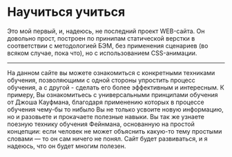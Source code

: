 # Научиться учиться
Это мой первый, и, надеюсь, не последний проект WEB-сайта. Он довольно прост, построен по принипам статической верстки в соответствии с методологией БЭМ, без применения сценариев (во всяком случае, пока что), но с использованием CSS-анимации.
______________________________
На данном сайте вы можете ознакомиться с конкретными техниками обучения, позволяющими с одной стороны упростить процесс обучения, а с другой - сделать его более эффективным и интересным. К примеру, Вы ознакомитьесь с универсальными принципами обучения от Джоша Кауфмана, благодаря применению которых в процессе обучения чему-бы то нибыло  Вы не только усвоите новую информацию, но и разовьете и прокачаете полезные навыки. Вы так же узнаете поезную технику обучения Фейнмана, основанную на простой концепции: если человек не может объяснить какую-то тему простыми словами — то он сам ничего не понял. Сайт будет развиваться, и я надеюсь, что он будет многим полезен.
